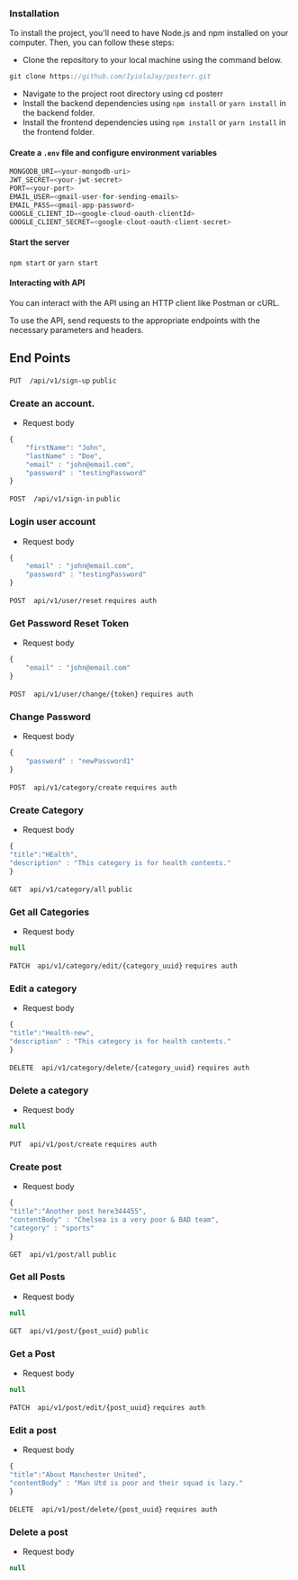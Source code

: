 ### Installation

To install the project, you'll need to have Node.js and npm installed on your computer. Then, you can follow these steps:

- Clone the repository to your local machine using the command below.

```js
git clone https://github.com/IyiolaJay/posterr.git
```

- Navigate to the project root directory using cd posterr
- Install the backend dependencies using `npm install`  or `yarn install` in the backend folder.
- Install the frontend dependencies using `npm install` or `yarn install`  in the frontend folder.

#### Create a `.env` file and configure environment variables
```js
MONGODB_URI=<your-mongodb-uri>
JWT_SECRET=<your-jwt-secret>
PORT=<your-port>
EMAIL_USER=<gmail-user-for-sending-emails>
EMAIL_PASS=<gmail-app-password>
GOOGLE_CLIENT_ID=<google-cloud-oauth-clientId>
GOOGLE_CLIENT_SECRET=<google-clout-oauth-client-secret>
```


#### Start the server
`npm start`
or
`yarn start`

#### Interacting with API
You can interact with the API using an HTTP client like Postman or cURL.

To use the API, send requests to the appropriate endpoints with the necessary parameters and headers.

## End Points

`PUT  /api/v1/sign-up`  `public`

### Create an account.

- Request body
```js
{
    "firstName": "John",
    "lastName" : "Doe",
    "email" : "john@email.com",
    "password" : "testingPassword"
}
```


`POST  /api/v1/sign-in`  `public`
### Login user account

- Request body
```js
{
    "email" : "john@email.com",
    "password" : "testingPassword"
}
```

`POST  api/v1/user/reset`  `requires auth`
### Get Password Reset Token

- Request body
```js
{
    "email" : "john@email.com"
}
```


`POST  api/v1/user/change/{token}`  `requires auth`
### Change Password

- Request body
```js
{
    "password" : "newPassword1"
}
```


`POST  api/v1/category/create`  `requires auth`
### Create Category

- Request body
```js
{
"title":"HEalth",
"description" : "This category is for health contents."
}
```

`GET  api/v1/category/all`  `public`
### Get all Categories

- Request body
```js
null
```

`PATCH  api/v1/category/edit/{category_uuid}`  `requires auth`
### Edit a category

- Request body
```js
{
"title":"Health-new",
"description" : "This category is for health contents."
}
```

`DELETE  api/v1/category/delete/{category_uuid}`  `requires auth`
### Delete a category

- Request body
```js
null
```


`PUT  api/v1/post/create`  `requires auth`
### Create post

- Request body
```js
{
"title":"Another post here344455",
"contentBody" : "Chelsea is a very poor & BAD team",
"category" : "sports"
}
```


`GET  api/v1/post/all`  `public`
### Get all Posts

- Request body
```js
null
```

`GET  api/v1/post/{post_uuid}`  `public`
### Get a Post

- Request body
```js
null
```

`PATCH  api/v1/post/edit/{post_uuid}`  `requires auth`
### Edit a post

- Request body
```js
{
"title":"About Manchester United",
"contentBody" : "Man Utd is poor and their squad is lazy."
}
```

`DELETE  api/v1/post/delete/{post_uuid}`  `requires auth`
### Delete a post

- Request body
```js
null
```

